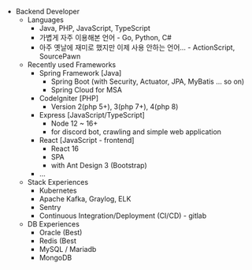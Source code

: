* Backend Developer
  + Languages
    + Java, PHP, JavaScript, TypeScript
    + 가볍게 자주 이용해본 언어 - Go, Python, C#
    + 아주 옛날에 재미로 했지만 이제 사용 안하는 언어... - ActionScript, SourcePawn
  + Recently used Frameworks
    + Spring Framework [Java]
      + Spring Boot (with Security, Actuator, JPA, MyBatis ... so on)
      + Spring Cloud for MSA
    + CodeIgniter [PHP]
      + Version 2(php 5+), 3(php 7+), 4(php 8)
    + Express [JavaScript/TypeScript]
      + Node 12 ~ 16+
      + for discord bot, crawling and simple web application
    + React [JavaScript - frontend]
      + React 16
      + SPA
      + with Ant Design 3 (Bootstrap)
    + ...
  + Stack Experiences
    + Kubernetes
    + Apache Kafka, Graylog, ELK
    + Sentry
    + Continuous Integration/Deployment (CI/CD) - gitlab
  + DB Experiences
    + Oracle (Best)
    + Redis (Best
    + MySQL / Mariadb
    + MongoDB

<!---
Karsei/Karsei is a ✨ special ✨ repository because its `README.md` (this file) appears on your GitHub profile.
You can click the Preview link to take a look at your changes.
--->
